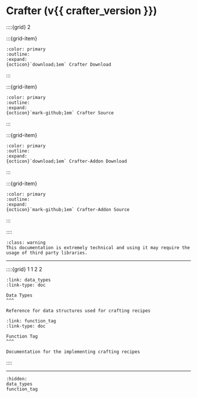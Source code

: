 # Crafter (v{{ crafter_version }})

::::{grid} 2

:::{grid-item}
```{button-link} https://api.smithed.dev/download?pack=smithed:crafter
:color: primary
:outline:
:expand:
{octicon}`download;1em` Crafter Download
```
:::

:::{grid-item}
```{button-link} https://github.com/Smithed-MC/Libraries/tree/main/smithed_libraries/packs/crafter/
:color: primary
:outline:
:expand:
{octicon}`mark-github;1em` Crafter Source
```
:::

:::{grid-item}
```{button-link} https://api.smithed.dev/download?pack=smithed:crafter-addon
:color: primary
:outline:
:expand:
{octicon}`download;1em` Crafter-Addon Download
```
:::

:::{grid-item}
```{button-link} https://github.com/Smithed-MC/Libraries/tree/main/smithed_libraries/packs/crafter-addon/
:color: primary
:outline:
:expand:
{octicon}`mark-github;1em` Crafter-Addon Source
```
:::

::::

```{admonition} Disclaimer 
:class: warning 
This documentation is extremely technical and using it may require the usage of third party libraries.
```

---

::::{grid} 1 1 2 2
```{grid-item-card}
:link: data_types
:link-type: doc

Data Types
^^^

Reference for data structures used for crafting recipes
```

```{grid-item-card}
:link: function_tag
:link-type: doc

Function Tag
^^^

Documentation for the implementing crafting recipes
```

::::

---


```{toctree}
:hidden:
data_types
function_tag
```

